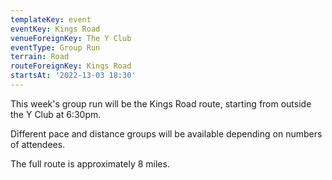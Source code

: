 ```yaml
---
templateKey: event
eventKey: Kings Road
venueForeignKey: The Y Club
eventType: Group Run
terrain: Road
routeForeignKey: Kings Road
startsAt: '2022-13-03 18:30'
---
```

This week's group run will be the Kings Road route,
starting from outside the Y Club at 6:30pm.

Different pace and distance groups will be available depending on
numbers of attendees.

The full route is approximately 8 miles.
